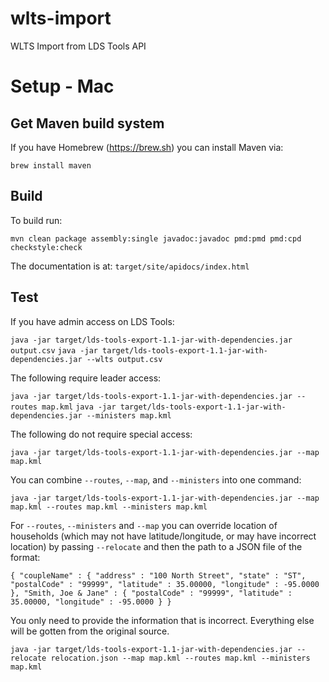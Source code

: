 # wlts-import
WLTS Import from LDS Tools API

# Setup - Mac

## Get Maven build system

If you have Homebrew (https://brew.sh) you can install Maven via:

`brew install maven`

## Build

To build run:

`mvn clean package assembly:single javadoc:javadoc pmd:pmd pmd:cpd checkstyle:check`

The documentation is at: `target/site/apidocs/index.html`

## Test

If you have admin access on LDS Tools:

`java -jar target/lds-tools-export-1.1-jar-with-dependencies.jar output.csv`
`java -jar target/lds-tools-export-1.1-jar-with-dependencies.jar --wlts output.csv`

The following require leader access:

`java -jar target/lds-tools-export-1.1-jar-with-dependencies.jar --routes map.kml`
`java -jar target/lds-tools-export-1.1-jar-with-dependencies.jar --ministers map.kml`

The following do not require special access:

`java -jar target/lds-tools-export-1.1-jar-with-dependencies.jar --map map.kml`

You can combine `--routes`, `--map`, and `--ministers` into one command:

`java -jar target/lds-tools-export-1.1-jar-with-dependencies.jar --map map.kml --routes map.kml --ministers map.kml`

For `--routes`, `--ministers` and `--map` you can override location of households
	(which may not have latitude/longitude, or may have incorrect location) by passing `--relocate`
	and then the path to a JSON file of the format:

`
{
	"coupleName" : {
		"address" : "100 North Street",
		"state" : "ST",
		"postalCode" : "99999",
		"latitude" : 35.00000,
		"longitude" : -95.0000
	},
	"Smith, Joe & Jane" : {
		"postalCode" : "99999",
		"latitude" : 35.00000,
		"longitude" : -95.0000
	}
}
`

You only need to provide the information that is incorrect. Everything else will be gotten from the original source.

`java -jar target/lds-tools-export-1.1-jar-with-dependencies.jar --relocate relocation.json --map map.kml --routes map.kml --ministers map.kml`

